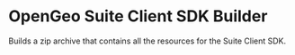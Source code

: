 # OpenGeo Suite Client SDK Builder

Builds a zip archive that contains all the resources for the Suite Client SDK.
